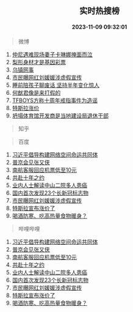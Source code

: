 <div align="center"><h2>实时热搜榜</h2><h4>2023-11-09 09:32:01</h4></div>

> 微博  

1. [仲尼遇难现场妻子卡琳娜掩面而泣](https://s.weibo.com/weibo?q=%23%E4%BB%B2%E5%B0%BC%E9%81%87%E9%9A%BE%E7%8E%B0%E5%9C%BA%E5%A6%BB%E5%AD%90%E5%8D%A1%E7%90%B3%E5%A8%9C%E6%8E%A9%E9%9D%A2%E8%80%8C%E6%B3%A3%23&t=31&band_rank=1&Refer=top)<br />
2. [梨形身材才是基因彩票](https://s.weibo.com/weibo?q=%E6%A2%A8%E5%BD%A2%E8%BA%AB%E6%9D%90%E6%89%8D%E6%98%AF%E5%9F%BA%E5%9B%A0%E5%BD%A9%E7%A5%A8&t=31&band_rank=2&Refer=top)<br />
3. [乌镇网事](https://s.weibo.com/weibo?q=%23%E4%B9%8C%E9%95%87%E7%BD%91%E4%BA%8B%23&t=31&band_rank=3&Refer=top)<br />
4. [市民曝网红刘媛媛涉虚假宣传](https://s.weibo.com/weibo?q=%23%E5%B8%82%E6%B0%91%E6%9B%9D%E7%BD%91%E7%BA%A2%E5%88%98%E5%AA%9B%E5%AA%9B%E6%B6%89%E8%99%9A%E5%81%87%E5%AE%A3%E4%BC%A0%23&t=31&band_rank=4&Refer=top)<br />
5. [睡前陪孩子聊废话 坚持半年变化惊人](https://s.weibo.com/weibo?q=%E7%9D%A1%E5%89%8D%E9%99%AA%E5%AD%A9%E5%AD%90%E8%81%8A%E5%BA%9F%E8%AF%9D%20%E5%9D%9A%E6%8C%81%E5%8D%8A%E5%B9%B4%E5%8F%98%E5%8C%96%E6%83%8A%E4%BA%BA&t=31&band_rank=5&Refer=top)<br />
6. [何猷君像是来打假的](https://s.weibo.com/weibo?q=%23%E4%BD%95%E7%8C%B7%E5%90%9B%E5%83%8F%E6%98%AF%E6%9D%A5%E6%89%93%E5%81%87%E7%9A%84%23&t=31&band_rank=6&Refer=top)<br />
7. [TFBOYS方称十周年戒指事件为造谣](https://s.weibo.com/weibo?q=%23TFBOYS%E6%96%B9%E7%A7%B0%E5%8D%81%E5%91%A8%E5%B9%B4%E6%88%92%E6%8C%87%E4%BA%8B%E4%BB%B6%E4%B8%BA%E9%80%A0%E8%B0%A3%23&t=31&band_rank=7&Refer=top)<br />
8. [特斯拉涨价](https://s.weibo.com/weibo?q=%23%E7%89%B9%E6%96%AF%E6%8B%89%E6%B6%A8%E4%BB%B7%23&t=31&band_rank=8&Refer=top)<br />
9. [坍塌体育馆开发商是当地建设局退休干部](https://s.weibo.com/weibo?q=%23%E5%9D%8D%E5%A1%8C%E4%BD%93%E8%82%B2%E9%A6%86%E5%BC%80%E5%8F%91%E5%95%86%E6%98%AF%E5%BD%93%E5%9C%B0%E5%BB%BA%E8%AE%BE%E5%B1%80%E9%80%80%E4%BC%91%E5%B9%B2%E9%83%A8%23&t=31&band_rank=9&Refer=top)<br />

> 知乎  


> 百度  

1. [习近平倡导构建网络空间命运共同体](https://www.baidu.com/s?wd=%E4%B9%A0%E8%BF%91%E5%B9%B3%E5%80%A1%E5%AF%BC%E6%9E%84%E5%BB%BA%E7%BD%91%E7%BB%9C%E7%A9%BA%E9%97%B4%E5%91%BD%E8%BF%90%E5%85%B1%E5%90%8C%E4%BD%93&sa=fyb_news&rsv_dl=fyb_news)<br />
2. [普京会见张又侠](https://www.baidu.com/s?wd=%E6%99%AE%E4%BA%AC%E4%BC%9A%E8%A7%81%E5%BC%A0%E5%8F%88%E4%BE%A0&sa=fyb_news&rsv_dl=fyb_news)<br />
3. [南航客服回应机票低至10元](https://www.baidu.com/s?wd=%E5%8D%97%E8%88%AA%E5%AE%A2%E6%9C%8D%E5%9B%9E%E5%BA%94%E6%9C%BA%E7%A5%A8%E4%BD%8E%E8%87%B310%E5%85%83&sa=fyb_news&rsv_dl=fyb_news)<br />
4. [共赴十年之约](https://www.baidu.com/s?wd=%E5%85%B1%E8%B5%B4%E5%8D%81%E5%B9%B4%E4%B9%8B%E7%BA%A6&sa=fyb_news&rsv_dl=fyb_news)<br />
5. [业内人士解读中山二院多人患癌](https://www.baidu.com/s?wd=%E4%B8%9A%E5%86%85%E4%BA%BA%E5%A3%AB%E8%A7%A3%E8%AF%BB%E4%B8%AD%E5%B1%B1%E4%BA%8C%E9%99%A2%E5%A4%9A%E4%BA%BA%E6%82%A3%E7%99%8C&sa=fyb_news&rsv_dl=fyb_news)<br />
6. [国内首次发现23个长新冠标志物](https://www.baidu.com/s?wd=%E5%9B%BD%E5%86%85%E9%A6%96%E6%AC%A1%E5%8F%91%E7%8E%B023%E4%B8%AA%E9%95%BF%E6%96%B0%E5%86%A0%E6%A0%87%E5%BF%97%E7%89%A9&sa=fyb_news&rsv_dl=fyb_news)<br />
7. [市民曝网红刘媛媛涉虚假宣传](https://www.baidu.com/s?wd=%E5%B8%82%E6%B0%91%E6%9B%9D%E7%BD%91%E7%BA%A2%E5%88%98%E5%AA%9B%E5%AA%9B%E6%B6%89%E8%99%9A%E5%81%87%E5%AE%A3%E4%BC%A0&sa=fyb_news&rsv_dl=fyb_news)<br />
8. [特斯拉宣布涨价了](https://www.baidu.com/s?wd=%E7%89%B9%E6%96%AF%E6%8B%89%E5%AE%A3%E5%B8%83%E6%B6%A8%E4%BB%B7%E4%BA%86&sa=fyb_news&rsv_dl=fyb_news)<br />
9. [喝酒防寒、吃高热量食物暖身？](https://www.baidu.com/s?wd=%E5%96%9D%E9%85%92%E9%98%B2%E5%AF%92%E3%80%81%E5%90%83%E9%AB%98%E7%83%AD%E9%87%8F%E9%A3%9F%E7%89%A9%E6%9A%96%E8%BA%AB%EF%BC%9F&sa=fyb_news&rsv_dl=fyb_news)<br />

> 哔哩哔哩  

1. [习近平倡导构建网络空间命运共同体](https://www.baidu.com/s?wd=%E4%B9%A0%E8%BF%91%E5%B9%B3%E5%80%A1%E5%AF%BC%E6%9E%84%E5%BB%BA%E7%BD%91%E7%BB%9C%E7%A9%BA%E9%97%B4%E5%91%BD%E8%BF%90%E5%85%B1%E5%90%8C%E4%BD%93&sa=fyb_news&rsv_dl=fyb_news)<br />
2. [普京会见张又侠](https://www.baidu.com/s?wd=%E6%99%AE%E4%BA%AC%E4%BC%9A%E8%A7%81%E5%BC%A0%E5%8F%88%E4%BE%A0&sa=fyb_news&rsv_dl=fyb_news)<br />
3. [南航客服回应机票低至10元](https://www.baidu.com/s?wd=%E5%8D%97%E8%88%AA%E5%AE%A2%E6%9C%8D%E5%9B%9E%E5%BA%94%E6%9C%BA%E7%A5%A8%E4%BD%8E%E8%87%B310%E5%85%83&sa=fyb_news&rsv_dl=fyb_news)<br />
4. [共赴十年之约](https://www.baidu.com/s?wd=%E5%85%B1%E8%B5%B4%E5%8D%81%E5%B9%B4%E4%B9%8B%E7%BA%A6&sa=fyb_news&rsv_dl=fyb_news)<br />
5. [业内人士解读中山二院多人患癌](https://www.baidu.com/s?wd=%E4%B8%9A%E5%86%85%E4%BA%BA%E5%A3%AB%E8%A7%A3%E8%AF%BB%E4%B8%AD%E5%B1%B1%E4%BA%8C%E9%99%A2%E5%A4%9A%E4%BA%BA%E6%82%A3%E7%99%8C&sa=fyb_news&rsv_dl=fyb_news)<br />
6. [国内首次发现23个长新冠标志物](https://www.baidu.com/s?wd=%E5%9B%BD%E5%86%85%E9%A6%96%E6%AC%A1%E5%8F%91%E7%8E%B023%E4%B8%AA%E9%95%BF%E6%96%B0%E5%86%A0%E6%A0%87%E5%BF%97%E7%89%A9&sa=fyb_news&rsv_dl=fyb_news)<br />
7. [市民曝网红刘媛媛涉虚假宣传](https://www.baidu.com/s?wd=%E5%B8%82%E6%B0%91%E6%9B%9D%E7%BD%91%E7%BA%A2%E5%88%98%E5%AA%9B%E5%AA%9B%E6%B6%89%E8%99%9A%E5%81%87%E5%AE%A3%E4%BC%A0&sa=fyb_news&rsv_dl=fyb_news)<br />
8. [特斯拉宣布涨价了](https://www.baidu.com/s?wd=%E7%89%B9%E6%96%AF%E6%8B%89%E5%AE%A3%E5%B8%83%E6%B6%A8%E4%BB%B7%E4%BA%86&sa=fyb_news&rsv_dl=fyb_news)<br />
9. [喝酒防寒、吃高热量食物暖身？](https://www.baidu.com/s?wd=%E5%96%9D%E9%85%92%E9%98%B2%E5%AF%92%E3%80%81%E5%90%83%E9%AB%98%E7%83%AD%E9%87%8F%E9%A3%9F%E7%89%A9%E6%9A%96%E8%BA%AB%EF%BC%9F&sa=fyb_news&rsv_dl=fyb_news)<br />
